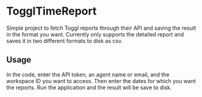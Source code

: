 # TogglTimeReport

Simple project to fetch Toggl reports through their API and saving the result in the format you want.
Currently only supports the detailed report and saves it in two different formats to disk as csv.

## Usage

In the code, enter the API token, an agent name or email, and the workspace ID you want to access.
Then enter the dates for which you want the reports.
Run the application and the result will be save to disk.

